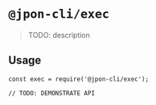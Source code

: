 # `@jpon-cli/exec`

> TODO: description

## Usage

```
const exec = require('@jpon-cli/exec');

// TODO: DEMONSTRATE API
```
